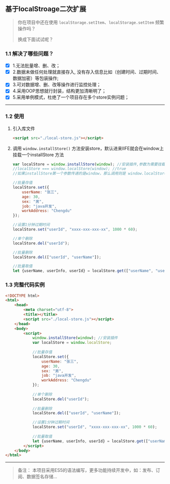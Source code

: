 ## 基于localStroage二次扩展

> 你在项目中还在使用  `localStorage.setItem`、`localStorage.setItem` 频繁操作吗？
>
> 换成下面试试呢？

### 1.1 解决了哪些问题？

- [x] 1.无法批量增、删、改；
- [x] 2.数据未做任何处理就直接存入, 没有存入信息比如（创建时间、过期时间、数据加密）等包装操作;
- [x] 3.可对数据增、删、改等操作进行监控处理；
- [x] 4.采用OOP思想就行封装，结构更加清晰明了；
- [x] 5.采用单例模式，杜绝了一个项目存在多个store实例问题；

------



### 1.2 使用

1. 引入库文件

   ```html
   <script src="./local-store.js"></script>
   ```

2. 调用 `window.installStore()` 方法安装store，默认进来IIFE就会在window上挂载一个installStore 方法

   ```javascript
   var localStore = window.installStore(window); //安装插件,参数为需要挂载到某个实例上，现在默认安装在window上，如果传入其他实例，则挂载到对应实例；
   //localStore === window.localStore(window); //true
   //如果installStore第一个参数传递的是window，那么调用则是 window.localStore;
   
   //批量存值
   localStore.set({
       userName: "张三",
       age: 30,
       sex: "男",
       job: "java开发",
       workAddress: "Chengdu"
   });
   
   //设置1分钟过期时间
   localStore.set("userId", "xxxx-xxx-xxx-xx", 1000 * 60);
   
   //单个删除
   localStore.del("userId");
   
   //批量删除
   localStore.del(["userId", "userName"]);
   
   //批量取值
   let {userName, userInfo, userId} = localStore.get(["userName", "userInfo", "userId"]);
   ```



### 1.3 完整代码实例

```html
<!DOCTYPE html>
<html>
	<head>
		<meta charset="utf-8">
		<title></title>
		<script src="./local-store.js"></script>
	</head>
	<body>
		<script>
			window.installStore(window); //安装插件
			var localStore = window.localStore;
            
			//批量存值
			localStore.set({
				userName: "张三",
				age: 30,
				sex: "男",
				job: "java开发",
				workAddress: "Chengdu"
			});
			
			//单个删除
			localStore.del("userId");
			
			//批量删除
			localStore.del(["userId", "userName"]);

			//设置1分钟过期时间
			localStore.set("userId", "xxxx-xxx-xxx-xx", 1000 * 60);
			
			//批量取值
			let {userName, userInfo, userId} = localStore.get(["userName", "userInfo", "userId"]);
		</script>
	</body>
</html>

```

------

> 备注： 本项目采用ES5的语法编写，更多功能持续开发中，如：发布、订阅、数据签名存储...